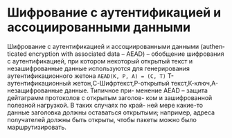 # Шифрование с аутентификацией и ассоциированными данными
Шифрование с аутентификацией и ассоциированными данными
(authen­ticated encryption with associated data – AEAD) – обобщение
шифрования с аутентификацией, при котором некоторый открытый
текст и незашифрованные данные используются для генерирования
аутентификационного жетона `AEAD(K, P, A) = (C, T)` T-аутентификационный жетон,C-Шифртекст,P-открытый текст,К-ключ,А-незащифрованные данные. Типичное при-
менение AEAD – защита дейтаграмм протоколов с открытым заголов-
ком и зашифрованной полезной нагрузкой. В таких случаях по край-
ней мере какие-то данные заголовка должны оставаться открытыми;
например, адреса получателей должны быть открыты, чтобы пакеты
можно было маршрутизировать.